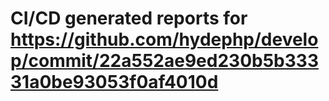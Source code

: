 # CI/CD generated reports for https://github.com/hydephp/develop/commit/22a552ae9ed230b5b33331a0be93053f0af4010d
